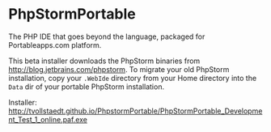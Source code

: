 PhpStormPortable
================

The PHP IDE that goes beyond the language, packaged for Portableapps.com platform.

This beta installer downloads the PhpStorm binaries from http://blog.jetbrains.com/phpstorm. To migrate your old PhpStorm installation, copy your `.WebIde` directory from your Home directory into the `Data` dir of your portable PhpStorm installation. 

Installer: http://tvollstaedt.github.io/PhpstormPortable/PhpStormPortable_Development_Test_1_online.paf.exe
